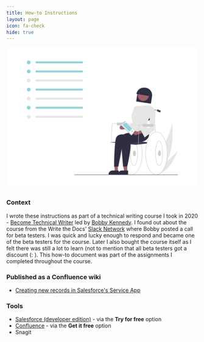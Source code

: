 ```yaml
---
title: How-to Instructions
layout: page
icon: fa-check
hide: true
---
```


![Step-by-Step Illustration](assets/images/undraw_tasks_re_v2v4.png)

### Context
I wrote these instructions as part of a technical writing course I took in 2020 - [Become Technical Writer](https://becometechnicalwriter.com/) led by [Bobby Kennedy](https://www.linkedin.com/in/robert-b-kennedy-a2458b224/). I found out about the course from the Write the Docs' [Slack Network](https://www.writethedocs.org/slack/) where Bobby posted a call for beta testers. I was quick and lucky enough to respond and became one of the beta testers for the course. Later I also bought the course itself as I felt there was still a lot to learn (not to mention that all beta testers got a discount (: ). This how-to document was part of the assignments I completed throughout the course.


### Published as a Confluence wiki

- [Creating new records in Salesforce's Service App](https://slavipande.atlassian.net/l/cp/NEgQKhon)


### Tools

- [Salesforce (developer edition)](https://www.salesforce.com/) - via the **Try for free** option
- [Confluence](https://www.atlassian.com/software/confluence) - via the **Get it free** option
- Snagit